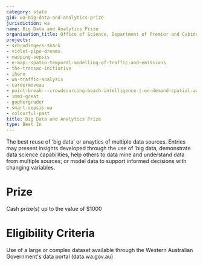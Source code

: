 ```yaml
---
category: state
gid: wa-big-data-and-analytics-prize
jurisdiction: wa
name: Big Data and Analytics Prize
organisation_title: Office of Science, Department of Premier and Cabinet, Pawsey Supercomputing Centre
projects:
- schrodingers-shark
- violet-pipe-dreams
- mapping-sepsis
- e-map:-spatio-temporal-modelling-of-traffic-and-emissions
- the-transac-initiative
- ihero
- wa-traffic-analysis
- careermoveau
- point-break---crowdsourcing-beach-intelligence-|-on-demand-spatial-awareness
- immi-great
- gophergrader
- smart-sepsis-wa
- colourful-past
title: Big Data and Analytics Prize
type: Best In
---
```


The  best reuse of ‘big data’ or anaytics of multiple data sources.   Entries may present insights developed through the use of ‘big data, demonstrate data science capabilities,  help others to data mine and understand data from multiple sources; or model data to support informed decisions with changing variables.

# Prize
Cash prize(s) up to the value of $1000

# Eligibility Criteria
Use of a large or complex dataset available through the Western Australian Government's data portal (data.wa.gov.au)